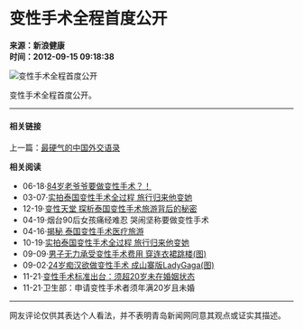 # 变性手术全程首度公开

**来源：新浪健康**  
**时间：2012-09-15 09:18:38**  

![变性手术全程首度公开](../../../images/attachement/jpg/site1/20120915/984be1eaaf8111be1c8141.jpg)

变性手术全程首度公开。

---

#### 相关链接

上一篇：[最硬气的中国外交语录](../14/content_9413428.htm)

**相关阅读**
- 06-18·[84岁老爷爷要做变性手术？！](http://yezhu.qingdaonews.com/viewthread.php?tid=1971599)
- 03-07·[实拍泰国变性手术全过程 旅行归来他变她](http://travel.qingdaonews.com/gb/content/2012-03/07/content_9141241.htm)
- 12-19·[变性天堂 探析泰国变性手术旅游背后的秘密](http://travel.qingdaonews.com/gb/content/2011-12/19/content_9051414.htm)
- 04-19·烟台90后女孩痛经难忍 哭闹坚称要做变性手术
- 04-16·[揭秘 泰国变性手术医疗旅游](http://travel.qingdaonews.com/gb/content/2011-04/16/content_8740631.htm)
- 10-19·[实拍泰国变性手术全过程 旅行归来他变她](http://travel.qingdaonews.com/gb/content/2010-10/19/content_8535022.htm)
- 09-09·[男子无力承受变性手术费用 穿连衣裙跳楼(图)](../../2010-09/09/content_8483788.htm)
- 09-02·[24岁痴汉欲做变性手术 成山寨版LadyGaga(图)](../../2010-09/02/content_8476346.htm)
- 11-21·[变性手术标准出台：须超20岁未在婚姻状态](target=)
- 11-21·卫生部：申请变性手术者须年满20岁且未婚

---

网友评论仅供其表达个人看法，并不表明青岛新闻网同意其观点或证实其描述。